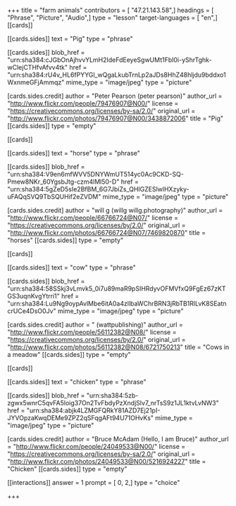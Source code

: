 +++
title = "farm animals"
contributors = [ "47.21.143.58",]
headings = [ "Phrase", "Picture", "Audio",]
type = "lesson"
target-languages = [ "en",]
[[cards]]

[[cards.sides]]
text = "Pig"
type = "phrase"

[[cards.sides]]
blob_href = "urn:sha384:cJGbOnAjhvvYLmH2IdeFdEeyeSgwUMt1FbI0i-yShrTghk-wClejCTHfvAfvv4tk"
href = "urn:sha384:rU4v_HL6fPYYGl_wQgaLkubTrnLp2aJDs8HhZ48hljdu9bddxo1WxnmeGFjAmmqz"
mime_type = "image/jpeg"
type = "picture"

[cards.sides.credit]
author = "Peter Pearson (peter pearson)"
author_url = "http://www.flickr.com/people/79476907@N00/"
license = "https://creativecommons.org/licenses/by-sa/2.0/"
original_url = "http://www.flickr.com/photos/79476907@N00/3438872006"
title = "Pig"
[[cards.sides]]
type = "empty"

[[cards]]

[[cards.sides]]
text = "horse"
type = "phrase"

[[cards.sides]]
blob_href = "urn:sha384:V9en6mfWVV5DNYWmUT514yc0Ac9CKD-SQ-Pmew8NKr_60YgsbJtg-czm4lMl50-D"
href = "urn:sha384:5gZeD5sIe2BfBM_6G7JbiZs_QHIGZESlwlHXzyky-uFAQqSVQ9TbSQUHif2eZVDM"
mime_type = "image/jpeg"
type = "picture"

[cards.sides.credit]
author = "will g (willg willg.photography)"
author_url = "http://www.flickr.com/people/66766724@N07/"
license = "https://creativecommons.org/licenses/by/2.0/"
original_url = "http://www.flickr.com/photos/66766724@N07/7469820870"
title = "horses"
[[cards.sides]]
type = "empty"

[[cards]]

[[cards.sides]]
text = "cow"
type = "phrase"

[[cards.sides]]
blob_href = "urn:sha384:58SSkj3vLmvk5_0i7u89maR9pSIHRdyvOFMVfxQ9FgEz67zKTGS3uqnKvgYtrri1"
href = "urn:sha384:Lu9Ng9oypAvlMbe6itA0a4zllbaWChrBRN3jRbTB1RlLvK8SEatncrUCe4DsO0Jv"
mime_type = "image/jpeg"
type = "picture"

[cards.sides.credit]
author = " (wattpublishing)"
author_url = "http://www.flickr.com/people/56112382@N08/"
license = "https://creativecommons.org/licenses/by/2.0/"
original_url = "http://www.flickr.com/photos/56112382@N08/6721750213"
title = "Cows in a meadow"
[[cards.sides]]
type = "empty"

[[cards]]

[[cards.sides]]
text = "chicken"
type = "phrase"

[[cards.sides]]
blob_href = "urn:sha384:5zb-zgwx5wnrC5qvFA5loig37On2TvFbdyPzXndjSlv7_nrTsS9z1JL1ktvLvNW3"
href = "urn:sha384:abjk4LZMGFQRkY81AZD7Ej21pI-JYVOpzaKwqDEMe9ZPZ2qSFqgAFt94U71OHvKs"
mime_type = "image/jpeg"
type = "picture"

[cards.sides.credit]
author = "Bruce McAdam (Hello, I am Bruce)"
author_url = "http://www.flickr.com/people/24049533@N00/"
license = "https://creativecommons.org/licenses/by-sa/2.0/"
original_url = "http://www.flickr.com/photos/24049533@N00/5216924227"
title = "Chicken"
[[cards.sides]]
type = "empty"

[[interactions]]
answer = 1
prompt = [ 0, 2,]
type = "choice"

+++
